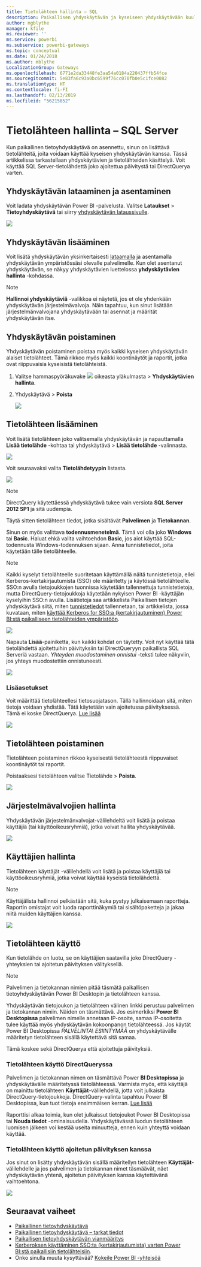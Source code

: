 ```yaml
---
title: Tietolähteen hallinta – SQL
description: Paikallisen yhdyskäytävän ja kyseiseen yhdyskäytävään kuuluvien tietolähteiden hallinta.
author: mgblythe
manager: kfile
ms.reviewer: ''
ms.service: powerbi
ms.subservice: powerbi-gateways
ms.topic: conceptual
ms.date: 01/24/2018
ms.author: mblythe
LocalizationGroup: Gateways
ms.openlocfilehash: 6771e2da33448fe3aa54a0184a220437ffb54fce
ms.sourcegitcommit: 5e83fa6c93a0bc6599f76cc070fb0e5c1fce0082
ms.translationtype: HT
ms.contentlocale: fi-FI
ms.lasthandoff: 02/13/2019
ms.locfileid: "56215852"
---
```

# <a name="manage-your-data-source---sql-server"></a>Tietolähteen hallinta – SQL Server
Kun paikallinen tietoyhdyskäytävä on asennettu, sinun on lisättävä tietolähteitä, joita voidaan käyttää kyseisen yhdyskäytävän kanssa. Tässä artikkelissa tarkastellaan yhdyskäytävien ja tietolähteiden käsittelyä. Voit käyttää SQL Server-tietolähdettä joko ajoitettua päivitystä tai DirectQuerya varten.

## <a name="download-and-install-the-gateway"></a>Yhdyskäytävän lataaminen ja asentaminen
Voit ladata yhdyskäytävän Power BI -palvelusta. Valitse **Lataukset** > **Tietoyhdyskäytävä** tai siirry [yhdyskäytävän lataussivulle](https://go.microsoft.com/fwlink/?LinkId=698861).

![](media/service-gateway-enterprise-manage-sql/powerbi-download-data-gateway.png)

## <a name="add-a-gateway"></a>Yhdyskäytävän lisääminen
Voit lisätä yhdyskäytävän yksinkertaisesti [lataamalla](https://go.microsoft.com/fwlink/?LinkId=698861) ja asentamalla yhdyskäytävän ympäristössäsi olevalle palvelimelle. Kun olet asentanut yhdyskäytävän, se näkyy yhdyskäytävien luettelossa **yhdyskäytävien hallinta** -kohdassa.

> [!NOTE]
> **Hallinnoi yhdyskäytäviä** -valikkoa ei näytetä, jos et ole yhdenkään yhdyskäytävän järjestelmävalvoja. Näin tapahtuu, kun sinut lisätään järjestelmänvalvojana yhdyskäytävään tai asennat ja määrität yhdyskäytävän itse.
> 
> 

## <a name="remove-a-gateway"></a>Yhdyskäytävän poistaminen
Yhdyskäytävän poistaminen poistaa myös kaikki kyseisen yhdyskäytävän alaiset tietolähteet.  Tämä rikkoo myös kaikki koontinäytöt ja raportit, jotka ovat riippuvaisia kyseisistä tietolähteistä.

1. Valitse hammaspyöräkuvake ![](media/service-gateway-enterprise-manage-sql/pbi_gearicon.png) oikeasta yläkulmasta > **Yhdyskäytävien hallinta**.
2. Yhdyskäytävä > **Poista**
   
   ![](media/service-gateway-enterprise-manage-sql/datasourcesettings7.png)

## <a name="add-a-data-source"></a>Tietolähteen lisääminen
Voit lisätä tietolähteen joko valitsemalla yhdyskäytävän ja napauttamalla **Lisää tietolähde** -kohtaa tai yhdyskäytävä > **Lisää tietolähde** -valinnasta.

![](media/service-gateway-enterprise-manage-sql/datasourcesettings1.png)

Voit seuraavaksi valita **Tietolähdetyypin** listasta.

![](media/service-gateway-enterprise-manage-sql/datasourcesettings2.png)

> [!NOTE]
> DirectQuery käytettäessä yhdyskäytävä tukee vain versiota **SQL Server 2012 SP1** ja sitä uudempia.
> 
> 

Täytä sitten tietolähteen tiedot, jotka sisältävät **Palvelimen** ja **Tietokannan**.  

Sinun on myös valittava **todennusmenetelmä**.  Tämä voi olla joko **Windows** tai **Basic**.  Haluat ehkä valita vaihtoehdon **Basic**, jos aiot käyttää SQL-todennusta Windows-todennuksen sijaan. Anna tunnistetiedot, joita käytetään tälle tietolähteelle.

> [!NOTE]
> Kaikki kyselyt tietolähteelle suoritetaan käyttämällä näitä tunnistetietoja, ellei Kerberos-kertakirjautumista (SSO) ole määritetty ja käytössä tietolähteelle. SSO:n avulla tietojoukkojen tuonnissa käytetään tallennettuja tunnistetietoja, mutta DirectQuery-tietojoukkoja käytetään nykyisen Power BI -käyttäjän kyselyihin SSO:n avulla. Lisätietoja saa artikkelista Paikallisen tietojen yhdyskäytävä siitä, miten [tunnistetiedot](service-gateway-onprem.md#credentials) tallennetaan, tai artikkelista, jossa kuvataan, miten [käyttää Kerberos for SSO:a (kertakirjautuminen) Power BI:stä paikalliseen tietolähteiden ympäristöön](service-gateway-sso-kerberos.md). 
> 
> 

![](media/service-gateway-enterprise-manage-sql/datasourcesettings3.png)

Napauta **Lisää**-painiketta, kun kaikki kohdat on täytetty.   Voit nyt käyttää tätä tietolähdettä ajoitettuihin päivityksiin tai DirectQueryyn paikallista SQL Serveriä vastaan. *Yhteyden muodostaminen onnistui* -teksti tulee näkyviin, jos yhteys muodostettiin onnistuneesti.

![](media/service-gateway-enterprise-manage-sql/datasourcesettings4.png)

### <a name="advanced-settings"></a>Lisäasetukset
Voit määrittää tietolähteellesi tietosuojatason. Tällä hallinnoidaan sitä, miten tietoja voidaan yhdistää. Tätä käytetään vain ajoitetussa päivityksessä. Tämä ei koske DirectQuerya. [Lue lisää](https://support.office.com/article/Privacy-levels-Power-Query-CC3EDE4D-359E-4B28-BC72-9BEE7900B540)

![](media/service-gateway-enterprise-manage-sql/datasourcesettings9.png)

## <a name="remove-a-data-source"></a>Tietolähteen poistaminen
Tietolähteen poistaminen rikkoo kyseisestä tietolähteestä riippuvaiset koontinäytöt tai raportit.  

Poistaaksesi tietolähteen valitse Tietolähde > **Poista**.

![](media/service-gateway-enterprise-manage-sql/datasourcesettings6.png)

## <a name="manage-administrators"></a>Järjestelmävalvojien hallinta
Yhdyskäytävän järjestelmänvalvojat-välilehdeltä voit lisätä ja poistaa käyttäjiä (tai käyttöoikeusryhmiä), jotka voivat hallita yhdyskäytävää.

![](media/service-gateway-enterprise-manage-sql/datasourcesettings8.png)

## <a name="manage-users"></a>Käyttäjien hallinta
Tietolähteen käyttäjät -välilehdellä voit lisätä ja poistaa käyttäjiä tai käyttöoikeusryhmiä, jotka voivat käyttää kyseistä tietolähdettä.

> [!NOTE]
> Käyttäjälista hallinnoi pelkästään sitä, kuka pystyy julkaisemaan raportteja. Raportin omistajat voit luoda raporttinäkymiä tai sisältöpaketteja ja jakaa niitä muiden käyttäjien kanssa.
> 
> 

![](media/service-gateway-enterprise-manage-sql/datasourcesettings5.png)

## <a name="using-the-data-source"></a>Tietolähteen käyttö
Kun tietolähde on luotu, se on käyttäjien saatavilla joko DirectQuery -yhteyksien tai ajoitetun päivityksen välityksellä.

> [!NOTE]
> Palvelimen ja tietokannan nimien pitää täsmätä paikallisen tietoyhdyskäytävän Power BI Desktopin ja tietolähteen kanssa.
> 
> 

Yhdyskäytävän tietojoukon ja tietolähteen välinen linkki perustuu palvelimen ja tietokannan nimiin. Näiden on täsmättävä. Jos esimerkiksi **Power BI Desktopissa** palvelimen nimelle annetaan IP-osoite, samaa IP-osoitetta tulee käyttää myös yhdyskäytävän kokoonpanon tietolähteessä. Jos käytät Power BI Desktopissa *PALVELINTA\ ESIINTYMÄÄ* on yhdyskäytävälle määritetyn tietolähteen sisällä käytettävä sitä samaa.

Tämä koskee sekä DirectQuerya että ajoitettuja päivityksiä.

### <a name="using-the-data-source-with-directquery-connections"></a>Tietolähteen käyttö DirectQueryssa
Palvelimen ja tietokannan nimen on täsmättävä Power **BI Desktopissa** ja yhdyskäytävälle määritetyssä tietolähteessä. Varmista myös, että käyttäjä on mainittu tietolähteen **Käyttäjät**-välilehdellä, jotta voit julkaista  DirectQuery-tietojoukkoja. DirectQuery-valinta tapahtuu Power BI Desktopissa, kun tuot tietoja ensimmäisen kerran. [Lue lisää](desktop-use-directquery.md)

Raporttisi alkaa toimia, kun olet julkaissut tietojoukot Power BI Desktopissa tai **Nouda tiedot** -ominaisuudella. Yhdyskäytävässä luodun tietolähteen luomisen jälkeen voi kestää useita minuutteja, ennen kuin yhteyttä voidaan käyttää.

### <a name="using-the-data-source-with-scheduled-refresh"></a>Tietolähteen käyttö ajoitetun päivityksen kanssa
Jos sinut on lisätty yhdyskäytävän sisällä määritellyn tietolähteen **Käyttäjät**-välilehdelle ja jos palvelimen ja tietokannan nimet täsmäävät, näet yhdyskäytävän yhtenä, ajoitetun päivityksen kanssa käytettävänä vaihtoehtona.

![](media/service-gateway-enterprise-manage-sql/powerbi-gateway-enterprise-schedule-refresh.png)

## <a name="next-steps"></a>Seuraavat vaiheet
* [Paikallinen tietoyhdyskäytävä](service-gateway-onprem.md)  
* [Paikallinen tietoyhdyskäytävä – tarkat tiedot](service-gateway-onprem-indepth.md)  
* [Paikallisen tietoyhdyskäytävän vianmääritys](service-gateway-onprem-tshoot.md)
* [Kerberoksen käyttäminen SSO:ta (kertakirjautumista) varten Power BI:stä paikallisiin tietolähteisiin](service-gateway-sso-kerberos.md). 
* Onko sinulla muuta kysyttävää? [Kokeile Power BI -yhteisöä](http://community.powerbi.com/)

